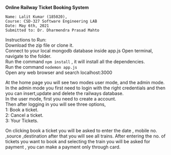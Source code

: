 **Online Railway Ticket Booking System**

 
    Name: Lalit Kumar (185020), 
    Course: CSD-327 Software Engineering LAB
    Date: May 6th, 2021
    Submitted to: Dr. Dharmendra Prasad Mahto

Instructions to Run:<br />
Download the zip file or clone it.<br />
Connect to your local mongodb database inside app.js
Open terminal, navigate to the folder.<br />
Run the command `npm install` , it will install all the dependencies.<br />
Run the command `nodemon app.js`<br />
Open any web browser and search localhost:3000<br />

At the home page you will see two modes user mode, and the admin mode.<br />
In the admin mode you first need to login with the right credentials and then you can insert,update and delete the railways database.<br />
In the user mode, first you need to create a account.<br />
Then after logging in you will see three options,<br />
1: Book a ticket.<br />
2: Cancel a ticket.<br />
3: Your Tickets.<br />

On clicking book a ticket you will be asked to enter the date , mobile no. ,source ,destination after that you will see all trains. After entering the no. of tickets you want to 
book and selecting the train you will be asked for payment , you can make a payment only through card.
